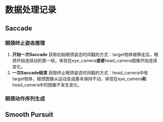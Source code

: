 # 数据处理记录

## Saccade

### 眼颈终止姿态推理

1. **开始一次Saccade**
   获取初始眼颈姿态时间戳的方式：target物体被移走后，眼颈开始连续动的那一帧，体现在eye_camera**或者**head_camera图像开始连续变化。
2. **一次Saccade结束**
   获取终止眼颈姿态时间戳的方式：head_camera中有target物体，眼颈图像从运动变成基本保持不动，体现在eye_camera**和**head_camera中的图像不发生变化。

### 眼颈动作序列生成

## Smooth Pursuit
